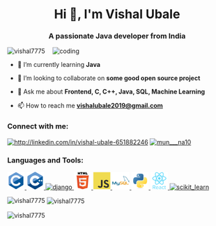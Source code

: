 <h1 align="center">Hi 👋, I'm Vishal Ubale</h1>
<h3 align="center">A passionate Java developer from India</h3>

<img align="right" alt="coding" width="400" src="https://miro.medium.com/v2/resize:fit:679/1*zVnWJtyGOX_kUIDm6ccCfQ.gif">

<p align="left"> <img src="https://komarev.com/ghpvc/?username=vishal7775&label=Profile%20views&color=0e75b6&style=flat" alt="vishal7775"/> </p>

- 🌱 I’m currently learning **Java**

- 👯 I’m looking to collaborate on **some good open source project**

- 💬 Ask me about **Frontend, C, C++, Java, SQL, Machine Learning**

- 📫 How to reach me **vishalubale2019@gmail.com**

<h3 align="left">Connect with me:</h3>
<p align="left">
<a href="http://linkedin.com/in/vishal-ubale-651882246" target="blank"><img align="center" src="https://raw.githubusercontent.com/rahuldkjain/github-profile-readme-generator/master/src/images/icons/Social/linked-in-alt.svg" alt="http://linkedin.com/in/vishal-ubale-651882246" height="30" width="40" /></a>
<a href="https://www.instagram.com/mun____na10?igsh=NDc4dHVzN3FucGwy&utm_source=qr" target="blank"><img align="center" src="https://raw.githubusercontent.com/rahuldkjain/github-profile-readme-generator/master/src/images/icons/Social/instagram.svg" alt="mun___na10" height="30" width="40" /></a>
</p>

<h3 align="left">  Languages and Tools:</h3>
<p align="left"> <a href="https://www.cprogramming.com/" target="_blank" rel="noreferrer"> <img src="https://raw.githubusercontent.com/devicons/devicon/master/icons/c/c-original.svg" alt="c" width="40" height="40"/> </a> <a href="https://www.w3schools.com/cpp/" target="_blank" rel="noreferrer"> <img src="https://raw.githubusercontent.com/devicons/devicon/master/icons/cplusplus/cplusplus-original.svg" alt="cplusplus" width="40" height="40"/> </a> <a href="https://www.google.com/url?sa=i&url=https%3A%2F%2Fbrandslogos.com%2Fj%2Fjava-logo-1%2F&psig=AOvVaw0YfswZosEY5gyNkTaAIhDQ&ust=1724962676214000&source=images&cd=vfe&opi=89978449&ved=0CBEQjRxqFwoTCLi5je_AmIgDFQAAAAAdAAAAABAE" alt="css3" width="40" height="40"/> </a> <a href="https://www.djangoproject.com/" target="_blank" rel="noreferrer"> <img src="https://cdn.worldvectorlogo.com/logos/django.svg" alt="django" width="40" height="40"/> </a> <a href="https://www.w3.org/html/" target="_blank" rel="noreferrer"> <img src="https://raw.githubusercontent.com/devicons/devicon/master/icons/html5/html5-original-wordmark.svg" alt="html5" width="40" height="40"/> </a> <a href="https://developer.mozilla.org/en-US/docs/Web/JavaScript" target="_blank" rel="noreferrer"> <img src="https://raw.githubusercontent.com/devicons/devicon/master/icons/javascript/javascript-original.svg" alt="javascript" width="40" height="40"/> </a> <a href="https://www.mysql.com/" target="_blank" rel="noreferrer"> <img src="https://raw.githubusercontent.com/devicons/devicon/master/icons/mysql/mysql-original-wordmark.svg" alt="mysql" width="40" height="40"/> </a> <a href="https://www.python.org" target="_blank" rel="noreferrer"> <img src="https://raw.githubusercontent.com/devicons/devicon/master/icons/python/python-original.svg" alt="python" width="40" height="40"/> </a> <a href="https://reactjs.org/" target="_blank" rel="noreferrer"> <img src="https://raw.githubusercontent.com/devicons/devicon/master/icons/react/react-original-wordmark.svg" alt="react" width="40" height="40"/> </a> <a href="https://scikit-learn.org/" target="_blank" rel="noreferrer"> <img src="https://upload.wikimedia.org/wikipedia/commons/0/05/Scikit_learn_logo_small.svg" alt="scikit_learn" width="40" height="40"/> </a> </p>

<p><img align="left" src="https://github-readme-stats.vercel.app/api/top-langs?username=vishal7775&show_icons=true&locale=en&layout=compact" alt="vishal7775" /></p>

<p>&nbsp;<img align="center" src="https://github-readme-stats.vercel.app/api?username=vishal7775&show_icons=true&locale=en" alt="vishal7775" /></p>

<p><img align="center" src="https://github-readme-streak-stats.herokuapp.com/?user=chiragpatil-23&" alt="vishal7775" /></p>
